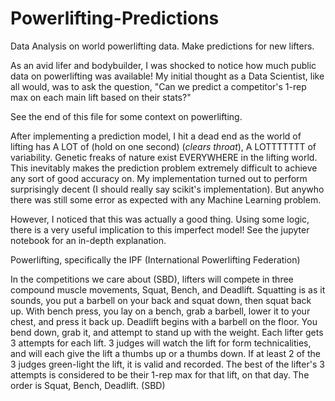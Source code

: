 # Powerlifting-Predictions
Data Analysis on world powerlifting data. Make predictions for new lifters.

As an avid lifer and bodybuilder, I was shocked to notice how much public data on powerlifting was available!
My initial thought as a Data Scientist, like all would, was to ask the question, "Can we predict a competitor's 1-rep max on each main lift based on their stats?"

See the end of this file for some context on powerlifting.

After implementing a prediction model, I hit a dead end as the world of lifting has A LOT of (hold on one second) (*clears throat*), A LOTTTTTTT of variability. Genetic freaks of nature exist EVERYWHERE in the lifting world. This inevitably makes the prediction problem extremely difficult to achieve any sort of good accuracy on.
My implementation turned out to perform surprisingly decent (I should really say scikit's implementation). But anywho there was still some error as expected with any Machine Learning problem.

However, I noticed that this was actually a good thing. Using some logic, there is a very useful implication to this imperfect model! See the jupyter notebook for an in-depth explanation.

Powerlifting, specifically the IPF (International Powerlifting Federation)

In the competitions we care about (SBD), lifters will compete in three compound muscle movements, Squat, Bench, and Deadlift. Squatting is as it sounds, you put a barbell on your back and squat down, then squat back up. With bench press, you lay on a bench, grab a barbell, lower it to your chest, and press it back up. Deadlift begins with a barbell on the floor. You bend down, grab it, and attempt to stand up with the weight.
Each lifter gets 3 attempts for each lift. 3 judges will watch the lift for form technicalities, and will each give the lift a thumbs up or a thumbs down. If at least 2 of the 3 judges green-light the lift, it is valid and recorded. The best of the lifter's 3 attempts is considered to be their 1-rep max for that lift, on that day.
The order is Squat, Bench, Deadlift. (SBD)
